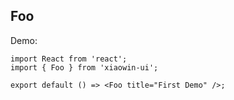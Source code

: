 <!--
 * @Descripttion: Bernard
 * @Author: xiaowin
 * @Date: 2021-11-22 16:43:09
 * @LastEditors: guoqiang
 * @LastEditTime: 2021-11-22 17:55:02
 * @Copyright:  ©云粒智慧科技有限公司 All rights reserved
-->
## Foo

Demo:

```tsx
import React from 'react';
import { Foo } from 'xiaowin-ui';

export default () => <Foo title="First Demo" />;
```
